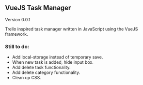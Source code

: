 ## VueJS Task Manager
Version 0.0.1

Trello inspired task manager written in JavaScript using the VueJS framework.

### Still to do:
* Add local-storage instead of temporary save.
* When new task is added, hide input box.
* Add delete task functionality.
* Add delete category functionality.
* Clean up CSS. 
